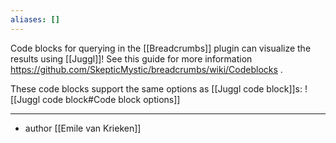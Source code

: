 ```yaml
---
aliases: []
---
```


Code blocks for querying in the [[Breadcrumbs]] plugin can visualize the results using [[Juggl]]! See this guide for more information https://github.com/SkepticMystic/breadcrumbs/wiki/Codeblocks . 

These code blocks support the same options as [[Juggl code block]]s:
![[Juggl code block#Code block options]]

--- 

- author [[Emile van Krieken]]